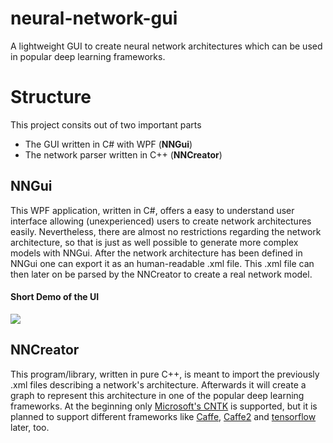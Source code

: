 # neural-network-gui
A lightweight GUI to create neural network architectures which can be used in popular deep learning frameworks.

# Structure
This project consits out of two important parts

  * The GUI written in C# with WPF (**NNGui**)
  * The network parser written in C++ (**NNCreator**)
  
## NNGui
This WPF application, written in C#, offers a easy to understand user interface allowing (unexperienced) users to create network architectures easily. Nevertheless, there are almost no restrictions regarding the network architecture, so that is just as well possible to generate more complex models with NNGui.
After the network architecture has been defined in NNGui one can export it as an human-readable .xml file. This .xml file can then later on be parsed by the NNCreator to create a real network model.

#### Short Demo of the UI ####
![](http://i.imgur.com/pX4wXJ1.gif)

## NNCreator
This program/library, written in pure C++, is meant to import the previously .xml files describing a network's architecture. Afterwards it will create a graph to represent this architecture in one of the popular deep learning frameworks. At the beginning only [Microsoft's CNTK](https://github.com/Microsoft/CNTK) is supported, but it is planned to support different frameworks like [Caffe](http://caffe.berkeleyvision.org/), [Caffe2](https://github.com/caffe2/caffe2) and [tensorflow](https://www.tensorflow.org/) later, too.
